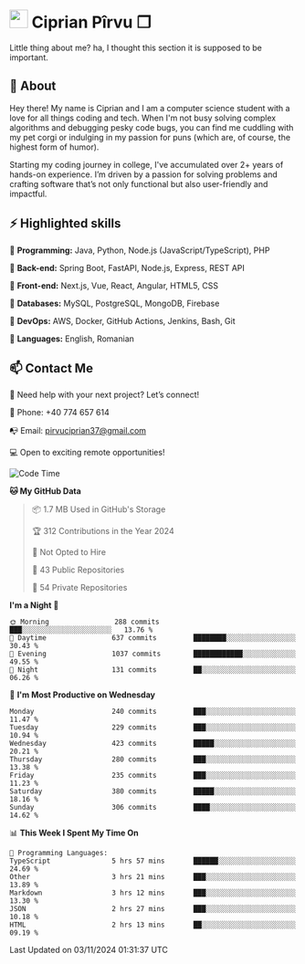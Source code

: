 # <img height="32px" src="https://user-images.githubusercontent.com/74038190/216122041-518ac897-8d92-4c6b-9b3f-ca01dcaf38ee.png"> Ciprian Pîrvu ❐ </h1>

Little thing about me? ha, I thought this section it is supposed to be important.

## 🧐 About

Hey there! My name is Ciprian and I am a computer science student with a love for all things coding and tech. When I'm not busy solving complex algorithms and debugging pesky code bugs, you can find me cuddling with my pet corgi or indulging in my passion for puns (which are, of course, the highest form of humor).

Starting my coding journey in college, I've accumulated over 2+ years of hands-on experience. I’m driven by a passion for solving problems and crafting software that’s not only functional but also user-friendly and impactful.


## ⚡ Highlighted skills

🎯 **Programming:** Java, Python, Node.js (JavaScript/TypeScript), PHP

🎯 **Back-end:** Spring Boot, FastAPI, Node.js, Express, REST API

🎯 **Front-end:** Next.js, Vue, React, Angular, HTML5, CSS

🎯 **Databases:** MySQL, PostgreSQL, MongoDB, Firebase

🎯 **DevOps:** AWS, Docker, GitHub Actions, Jenkins, Bash, Git

🎯 **Languages:** English, Romanian



## 📫 Contact Me

🤝 Need help with your next project? Let’s connect!

📱 Phone: +40 774 657 614

📭 Email: pirvuciprian37@gmail.com


💻 Open to exciting remote opportunities!

<!--START_SECTION:waka-->
![Code Time](http://img.shields.io/badge/Code%20Time-2%2C189%20hrs%209%20mins-blue)

**🐱 My GitHub Data** 

> 📦 1.7 MB Used in GitHub's Storage 
 > 
> 🏆 312 Contributions in the Year 2024
 > 
> 🚫 Not Opted to Hire
 > 
> 📜 43 Public Repositories 
 > 
> 🔑 54 Private Repositories 
 > 
**I'm a Night 🦉** 

```text
🌞 Morning                288 commits         ███░░░░░░░░░░░░░░░░░░░░░░   13.76 % 
🌆 Daytime                637 commits         ████████░░░░░░░░░░░░░░░░░   30.43 % 
🌃 Evening                1037 commits        ████████████░░░░░░░░░░░░░   49.55 % 
🌙 Night                  131 commits         ██░░░░░░░░░░░░░░░░░░░░░░░   06.26 % 
```
📅 **I'm Most Productive on Wednesday** 

```text
Monday                   240 commits         ███░░░░░░░░░░░░░░░░░░░░░░   11.47 % 
Tuesday                  229 commits         ███░░░░░░░░░░░░░░░░░░░░░░   10.94 % 
Wednesday                423 commits         █████░░░░░░░░░░░░░░░░░░░░   20.21 % 
Thursday                 280 commits         ███░░░░░░░░░░░░░░░░░░░░░░   13.38 % 
Friday                   235 commits         ███░░░░░░░░░░░░░░░░░░░░░░   11.23 % 
Saturday                 380 commits         █████░░░░░░░░░░░░░░░░░░░░   18.16 % 
Sunday                   306 commits         ████░░░░░░░░░░░░░░░░░░░░░   14.62 % 
```


📊 **This Week I Spent My Time On** 

```text
💬 Programming Languages: 
TypeScript               5 hrs 57 mins       ██████░░░░░░░░░░░░░░░░░░░   24.69 % 
Other                    3 hrs 21 mins       ███░░░░░░░░░░░░░░░░░░░░░░   13.89 % 
Markdown                 3 hrs 12 mins       ███░░░░░░░░░░░░░░░░░░░░░░   13.30 % 
JSON                     2 hrs 27 mins       ███░░░░░░░░░░░░░░░░░░░░░░   10.18 % 
HTML                     2 hrs 13 mins       ██░░░░░░░░░░░░░░░░░░░░░░░   09.19 % 
```


 Last Updated on 03/11/2024 01:31:37 UTC
<!--END_SECTION:waka-->
